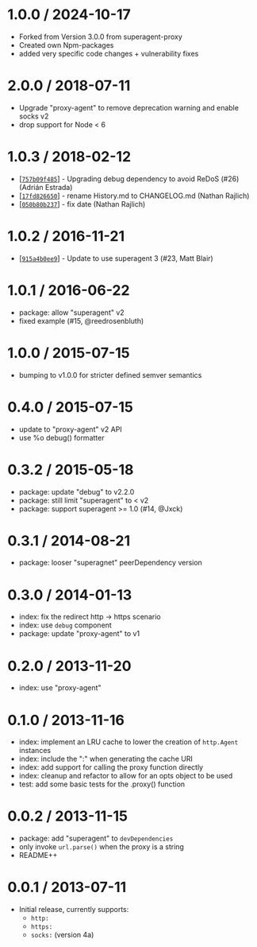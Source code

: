 1.0.0 / 2024-10-17
==================
  * Forked from Version 3.0.0 from superagent-proxy
  * Created own Npm-packages
  * added very specific code changes + vulnerability fixes

2.0.0 / 2018-07-11
==================
  * Upgrade "proxy-agent" to remove deprecation warning and enable socks v2
  * drop support for Node < 6

1.0.3 / 2018-02-12
==================

* [[`757b09f485`](https://github.com/TooTallNate/superagent-proxy/commit/757b09f485)] - Upgrading debug dependency to avoid ReDoS (#26) (Adrián Estrada)
* [[`17fd826650`](https://github.com/TooTallNate/superagent-proxy/commit/17fd826650)] - rename History.md to CHANGELOG.md (Nathan Rajlich)
* [[`050b80b237`](https://github.com/TooTallNate/superagent-proxy/commit/050b80b237)] - fix date (Nathan Rajlich)

1.0.2 / 2016-11-21
==================

* [[`915a4b0ee9`](https://github.com/TooTallNate/superagent-proxy/commit/915a4b0ee9)] - Update to use superagent 3 (#23, Matt Blair)

1.0.1 / 2016-06-22
==================

  * package: allow "superagent" v2
  * fixed example (#15, @reedrosenbluth)

1.0.0 / 2015-07-15
==================

  * bumping to v1.0.0 for stricter defined semver semantics

0.4.0 / 2015-07-15
==================

  * update to "proxy-agent" v2 API
  * use %o debug() formatter

0.3.2 / 2015-05-18
==================

  * package: update "debug" to v2.2.0
  * package: still limit "superagent" to < v2
  * package: support superagent >= 1.0 (#14, @Jxck)

0.3.1 / 2014-08-21
==================

  * package: looser "superagnet" peerDependency version

0.3.0 / 2014-01-13
==================

  * index: fix the redirect http -> https scenario
  * index: use `debug` component
  * package: update "proxy-agent" to v1

0.2.0 / 2013-11-20
==================

  * index: use "proxy-agent"

0.1.0 / 2013-11-16
==================

  * index: implement an LRU cache to lower the creation of `http.Agent` instances
  * index: include the ":" when generating the cache URI
  * index: add support for calling the proxy function directly
  * index: cleanup and refactor to allow for an opts object to be used
  * test: add some basic tests for the .proxy() function

0.0.2 / 2013-11-15
==================

  * package: add "superagent" to `devDependencies`
  * only invoke `url.parse()` when the proxy is a string
  * README++

0.0.1 / 2013-07-11
==================

  * Initial release, currently supports:
    * `http:`
    * `https:`
    * `socks:` (version 4a)
